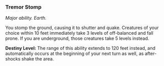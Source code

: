### Tremor Stomp

_Major ability. Earth._

You stomp the ground, causing it to shutter and quake. Creatures of your choice within 10 feet immediately take 3 levels of off-balanced and fall prone. If you are underground, those creatures take 5 levels instead.

**Destiny Level:**
The range of this ability extends to 120 feet instead, and automatically occurs at the beginning of your next turn as well, as after-shocks shake the area.
